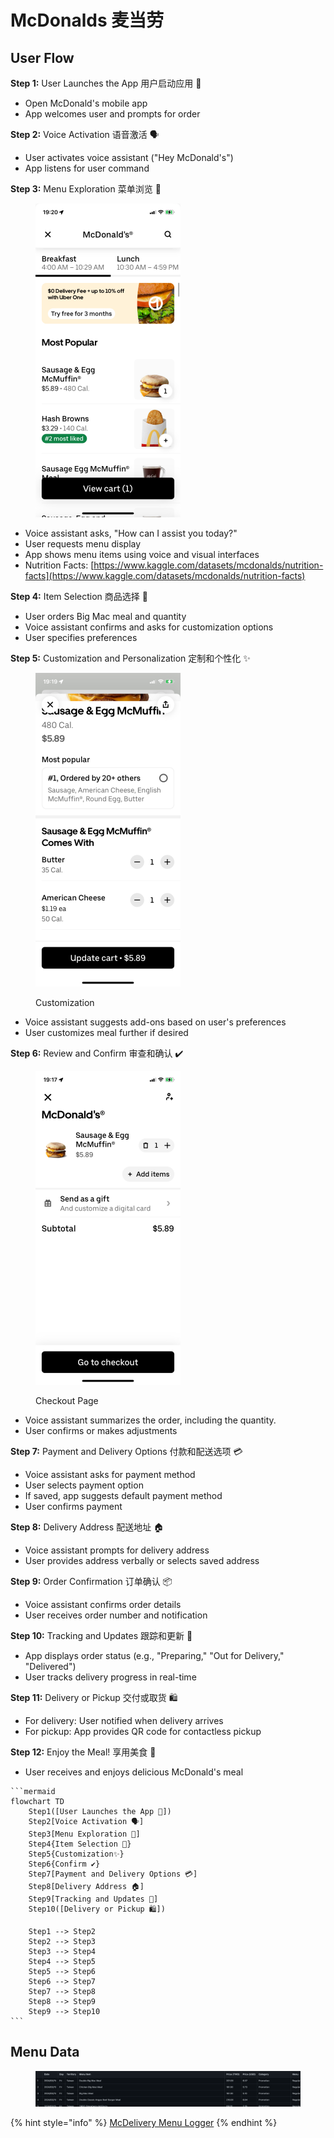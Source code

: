 # McDonalds 麦当劳

## **User Flow**

**Step 1:** User Launches the App 用户启动应用 📱

* Open McDonald's mobile app
* App welcomes user and prompts for order

**Step 2:** Voice Activation 语音激活 🗣️

* User activates voice assistant ("Hey McDonald's")
* App listens for user command

**Step 3:** Menu Exploration 菜单浏览 🍔

<figure><img src="../.gitbook/assets/image (2) (1).png" alt="" width="232"><figcaption></figcaption></figure>

* Voice assistant asks, "How can I assist you today?"
* User requests menu display
* App shows menu items using voice and visual interfaces
* Nutrition Facts: [https://www.kaggle.com/datasets/mcdonalds/nutrition-facts](https://www.kaggle.com/datasets/mcdonalds/nutrition-facts)

**Step 4:** Item Selection 商品选择 🥤

* User orders Big Mac meal and quantity
* Voice assistant confirms and asks for customization options
* User specifies preferences

**Step 5:** Customization and Personalization 定制和个性化 ✨

<figure><img src="../.gitbook/assets/image (1) (1) (1).png" alt="" width="232"><figcaption><p>Customization</p></figcaption></figure>

* Voice assistant suggests add-ons based on user's preferences
* User customizes meal further if desired

**Step 6:** Review and Confirm 审查和确认 ✔️

<figure><img src="../.gitbook/assets/image (1) (1).png" alt="" width="232"><figcaption><p>Checkout Page</p></figcaption></figure>

* Voice assistant summarizes the order, including the quantity.
* User confirms or makes adjustments

**Step 7:** Payment and Delivery Options 付款和配送选项 💳

* Voice assistant asks for payment method
* User selects payment option
* If saved, app suggests default payment method
* User confirms payment

**Step 8:** Delivery Address 配送地址 🏠

* Voice assistant prompts for delivery address
* User provides address verbally or selects saved address

**Step 9:** Order Confirmation 订单确认 📦

* Voice assistant confirms order details
* User receives order number and notification

**Step 10:** Tracking and Updates 跟踪和更新 🚚

* App displays order status (e.g., "Preparing," "Out for Delivery," "Delivered")
* User tracks delivery progress in real-time

**Step 11:** Delivery or Pickup 交付或取货 🛍️

* For delivery: User notified when delivery arrives
* For pickup: App provides QR code for contactless pickup

**Step 12:** Enjoy the Meal! 享用美食 🍟

* User receives and enjoys delicious McDonald's meal

````mermaid
```mermaid
flowchart TD
    Step1([User Launches the App 📱])
    Step2[Voice Activation 🗣️]
    Step3[Menu Exploration 🍔]
    Step4{Item Selection 🥤}
    Step5{Customization✨}
    Step6{Confirm ✔️}
    Step7[Payment and Delivery Options 💳]
    Step8[Delivery Address 🏠]
    Step9[Tracking and Updates 🚚]
    Step10([Delivery or Pickup 🛍️])

    Step1 --> Step2
    Step2 --> Step3
    Step3 --> Step4
    Step4 --> Step5
    Step5 --> Step6
    Step6 --> Step7
    Step7 --> Step8
    Step8 --> Step9
    Step9 --> Step10
```
````

## Menu Data

<figure><img src="../.gitbook/assets/Screen Shot 2024-03-16 at 00.18.13 (1).png" alt=""><figcaption></figcaption></figure>

{% hint style="info" %}
[McDelivery Menu Logger](https://github.com/schmwong/APAC-McDelivery-Menu-Logger?tab=readme-ov-file)
{% endhint %}

